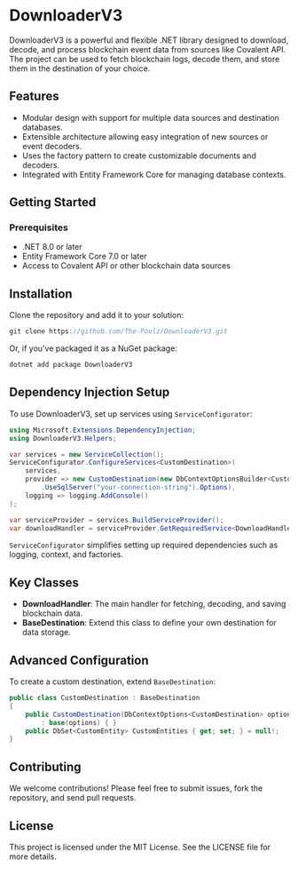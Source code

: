 # DownloaderV3

DownloaderV3 is a powerful and flexible .NET library designed to download, decode, and process blockchain event data from sources like Covalent API. The project can be used to fetch blockchain logs, decode them, and store them in the destination of your choice.

## Features 
- Modular design with support for multiple data sources and destination databases.
- Extensible architecture allowing easy integration of new sources or event decoders.
- Uses the factory pattern to create customizable documents and decoders.
- Integrated with Entity Framework Core for managing database contexts.

## Getting Started
### Prerequisites
- .NET 8.0 or later
- Entity Framework Core 7.0 or later
- Access to Covalent API or other blockchain data sources

## Installation
Clone the repository and add it to your solution:

```csharp
git clone https://github.com/The-Poolz/DownloaderV3.git
```

Or, if you've packaged it as a NuGet package:

```csharp
dotnet add package DownloaderV3
```

## Dependency Injection Setup
To use DownloaderV3, set up services using `ServiceConfigurator`:

```csharp
using Microsoft.Extensions.DependencyInjection;
using DownloaderV3.Helpers;

var services = new ServiceCollection();
ServiceConfigurator.ConfigureServices<CustomDestination>(
    services,
    provider => new CustomDestination(new DbContextOptionsBuilder<CustomDestination>()
        .UseSqlServer("your-connection-string").Options),
    logging => logging.AddConsole()
);

var serviceProvider = services.BuildServiceProvider();
var downloadHandler = serviceProvider.GetRequiredService<DownloadHandler<InputData>>();
```

`ServiceConfigurator` simplifies setting up required dependencies such as logging, context, and factories.

## Key Classes
- **DownloadHandler<TData>**: The main handler for fetching, decoding, and saving blockchain data.
- **BaseDestination**: Extend this class to define your own destination for data storage.

## Advanced Configuration
To create a custom destination, extend `BaseDestination`:
```csharp
public class CustomDestination : BaseDestination
{
    public CustomDestination(DbContextOptions<CustomDestination> options)
        : base(options) { }
    public DbSet<CustomEntity> CustomEntities { get; set; } = null!;
}
```

## Contributing
We welcome contributions! Please feel free to submit issues, fork the repository, and send pull requests.

## License
This project is licensed under the MIT License. See the LICENSE file for more details.